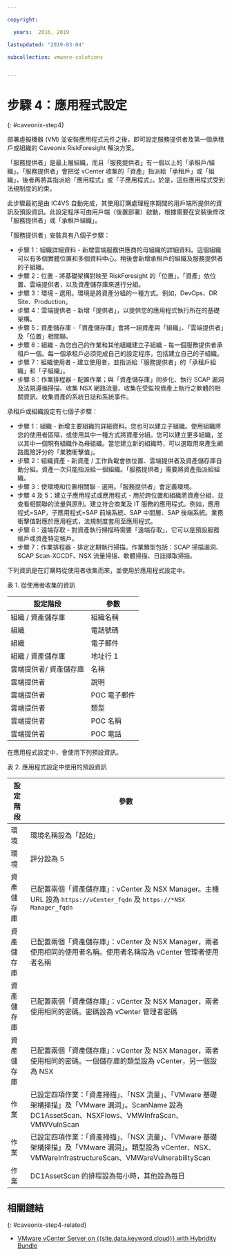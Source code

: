 ```yaml
---

copyright:

  years:  2016, 2019

lastupdated: "2019-03-04"

subcollection: vmware-solutions


---
```


# 步驟 4：應用程式設定
{: #caveonix-step4}

部署虛擬機器 (VM) 並安裝應用程式元件之後，即可設定服務提供者及第一個承租戶或組織的 Caveonix RiskForesight 解決方案。

「服務提供者」是最上層組織，而且「服務提供者」有一個以上的「承租戶/組織」。「服務提供者」會把從 vCenter 收集的「資產」指派給「承租戶」或「組織」，後者再將其指派給「應用程式」或「子應用程式」。於是，這些應用程式受到法規制度的約束。

此步驟最初是由 IC4VS 自動完成，其使用訂購處理程序期間的用戶端所提供的資訊及預設資訊。此設定程序可由用戶端（後置部署）啟動，根據需要在安裝後修改「服務提供者」或「承租戶組織」。

「服務提供者」安裝具有八個子步驟：
-	步驟 1：組織詳細資料 - 新增雲端服務供應商的母組織的詳細資料。這個組織可以有多個實體位置和多個資料中心。稍後會新增承租戶的組織及服務提供者的子組織。
-	步驟 2：位置 - 將基礎架構對映至 RiskForesight 的「位置」。「資產」依位置、雲端提供者，以及資產儲存庫來進行分組。
-	步驟 3：環境 - 選用。環境是將資產分組的一種方式。例如，DevOps、DR Site、Production。
-	步驟 4：雲端提供者 - 新增「提供者」，以提供您的應用程式執行所在的基礎架構。
-	步驟 5：資產儲存庫 -「資產儲存庫」會將一組資產與「組織」、「雲端提供者」及「位置」相關聯。
-	步驟 6：組織 - 為您自己的作業和其他組織建立子組織 - 每一個服務提供者承租戶一個。每一個承租戶必須完成自己的設定程序，包括建立自己的子組織。
-	步驟 7：組織使用者 - 建立使用者，並指派給「服務提供者」的「承租戶組織」和「子組織」。
-	步驟 8：作業排程器 - 配置作業；與「資產儲存庫」同步化、執行 SCAP 漏洞及法規遵循掃描、收集 NSX 網路流量、收集在受監視資產上執行之軟體的相關資訊、收集資產的系統日誌和系統事件。

承租戶或組織設定有七個子步驟：

-	步驟 1：組織 - 新增主要組織的詳細資料。您也可以建立子組織。使用組織將您的使用者區隔，或使用其中一種方式將資產分組。您可以建立更多組織，並以其中一個現有組織作為母組織。當您建立新的組織時，可以選取用來產生網路風險評分的「業務衝擊值」。
-	步驟 2：組織資產 - 新資產 / 工作負載會依位置、雲端提供者及資產儲存庫自動分組。資產一次只能指派給一個組織。「服務提供者」需要將資產指派給組織。
-	步驟 3：使環境和位置相關聯 - 選用。「服務提供者」會定義環境。
-	步驟 4 及 5：建立子應用程式或應用程式 - 用於跨位置和組織將資產分組，並查看相關聯的流量與原則。建立符合商業及 IT 服務的應用程式。例如，應用程式=SAP，子應用程式=SAP 前端系統、SAP 中間層、SAP 後端系統。業務衝擊值對應於應用程式，法規制度套用至應用程式。
-	步驟 6：遠端存取 - 對資產執行掃描時需要「遠端存取」，它可以是預設服務帳戶或資產特定帳戶。
-	步驟 7：作業排程器 - 排定定期執行掃描。作業類型包括：SCAP 掃描漏洞、SCAP Scan-XCCDF、NSX 流量掃描、軟體掃描、日誌擷取掃描。

下列資訊是在訂購時從使用者收集而來，並使用於應用程式設定中。

表 1. 從使用者收集的資訊

|設定階段 | 參數               |
|---|---|
|組織 / 資產儲存庫  |組織名稱 |
|組織 |電話號碼 |
|組織 |電子郵件 |
|組織 / 資產儲存庫  |地址行 1 |
|雲端提供者/ 資產儲存庫 |名稱 |
|雲端提供者 |說明       |
|雲端提供者 |POC 電子郵件 |
|雲端提供者 |類型      |
|雲端提供者 |POC 名稱 |
|雲端提供者 |POC 電話 |

在應用程式設定中，會使用下列預設資訊。

表 2. 應用程式設定中使用的預設資訊

|設定階段 | 參數               |
|---|---|
|環境 |環境名稱設為「起始」|
|環境 |評分設為 5|
|資產儲存庫 |已配置兩個「資產儲存庫」：vCenter 及 NSX Manager。主機 URL 設為 `https://vCenter_fqdn` 及 `https://*NSX Manager_fqdn` |
|資產儲存庫 |已配置兩個「資產儲存庫」：vCenter 及 NSX Manager，兩者使用相同的使用者名稱。使用者名稱設為 vCenter 管理者使用者名稱|
|資產儲存庫 |已配置兩個「資產儲存庫」：vCenter 及 NSX Manager，兩者使用相同的密碼。密碼設為 vCenter 管理者密碼
|資產儲存庫 |已配置兩個「資產儲存庫」：vCenter 及 NSX Manager，兩者使用相同的密碼。一個儲存庫的類型設為 vCenter，另一個設為 NSX
|作業 |已設定四項作業：「資產掃描」、「NSX 流量」、「VMware 基礎架構掃描」及「VMware 漏洞」。ScanName 設為 DC1AssetScan、NSXFlows、VMWInfraScan、VMWVulnScan |
|作業 |已設定四項作業：「資產掃描」、「NSX 流量」、「VMware 基礎架構掃描」及「VMware 漏洞」。類型設為 vCenter、NSX、VMWareInfrastructureScan、VMWareVulnerabilityScan |
|作業 |DC1AssetScan 的排程設為每小時，其他設為每日 |

## 相關鏈結
{: #caveonix-step4-related}

* [VMware vCenter Server on {{site.data.keyword.cloud}} with Hybridity Bundle](/docs/services/vmwaresolutions/archiref/vcs?topic=vmware-solutions-vcs-hybridity-intro)
